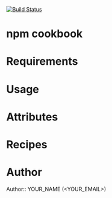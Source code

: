 [![Build Status](https://travis-ci.org/tvdinner/npm.png?branch=master)](https://travis-ci.org/tvdinner/npm)

# npm cookbook

# Requirements

# Usage

# Attributes

# Recipes

# Author

Author:: YOUR_NAME (<YOUR_EMAIL>)
